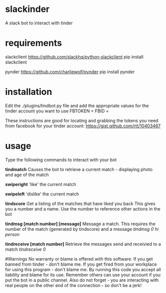 # slackinder
A slack bot to interact with tinder
# requirements
slackclient
https://github.com/slackhq/python-slackclient
pip install slackclient

pynder
https://github.com/charliewolf/pynder
pip install pynder

# installation
Edit the ./plugins/tindbot.py file and add the appropriate values for the tinder account you want to use
FBTOKEN = <insert token here>
FBID = <insert ID here>

These instructions are good for locating and grabbing the tokens you need from facebook for your tinder account: 
https://gist.github.com/rtt/10403467

# usage
Type the following commands to interact with your bot

**tindmatch**
Causes the bot to retrieve a current match - displaying photo and age of the match

**swiperight**
'like' the current match

**swipeleft**
'dislike' the current match

**tindscore**
Get a listing of the matches that have liked you back
This gives you a number and a name.
Use the number to reference other actions in the bot

**tindmsg [match number] [message]**
Message a match. This requires the number of the match (generated by tindscore) and a message
*tindmsg 0 hi person*

**tindreceive [match number]**
Retrieve the messages send and receivied to a match
*tindreceive 0* 

#Warnings
No warranty or blame is offered with this software. 
If you get banned from tinder - don't blame me.
If you get fired from your workplace for using this program - don't blame me.
By running this code you accept all liability and blame for its use.
Remember others can use your account if you put the bot in a public channel.
Also do not forget - you are interacting with real people on the other end of the connection - so don't be a jerk!
